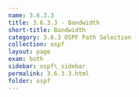 ```yaml
---
name: 3.6.3.3
title: 3.6.3.3 - Bandwidth
short-title: Bandwidth
category: 3.6.3 OSPF Path Selection
collection: ospf
layout: page
exam: both
sidebar: ospf\_sidebar
permalink: 3.6.3.3.html
folder: ospf
---
```


